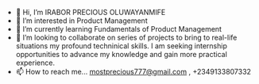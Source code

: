 - 👋 Hi, I’m IRABOR PRECIOUS OLUWAYANMIFE
- 👀 I’m interested in Product Management
- 🌱 I’m currently learning Fundamentals of Product Management
- 💞️ I’m looking to collaborate on series of projects to bring to real-life situations my profound techninical skills. I am seeking internship opportunities to advance my knowledge and gain more practical experience.
- 📫 How to reach me... mostprecious777@gmail.com , +2349133807332

<!---
MostPrecious/MostPrecious is a ✨ special ✨ repository because its `README.md` (this file) appears on your GitHub profile.
You can click the Preview link to take a look at your changes.
--->
